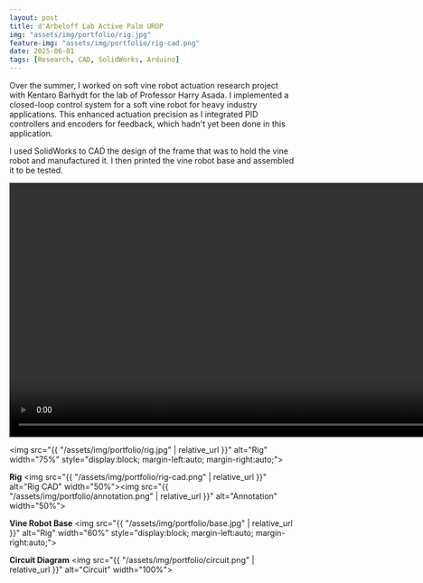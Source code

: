 ```yaml
---
layout: post
title: d'Arbeloff Lab Active Palm UROP
img: "assets/img/portfolio/rig.jpg"
feature-img: "assets/img/portfolio/rig-cad.png" 
date: 2025-06-01
tags: [Research, CAD, SolidWorks, Arduino]
---
```


Over the summer, I worked on soft vine robot actuation research project with Kentaro Barhydt for the lab of Professor Harry Asada. I implemented a closed-loop control system for a soft vine robot for heavy industry applications. This enhanced actuation precision as I integrated PID controllers and encoders for feedback, which hadn't yet been done in this application. 

I used SolidWorks to CAD the design of the frame that was to hold the vine robot and manufactured it. I then printed the vine robot base and assembled it to be tested.

<video width="900" controls>
  <source src="{{ '/assets/video/active-palm-demo.mp4' | relative_url }}" type="video/mp4">
  Your browser does not support the video tag.
</video>

<img src="{{ "/assets/img/portfolio/rig.jpg" | relative_url }}"
     alt="Rig"
     width="75%"
     style="display:block; margin-left:auto; margin-right:auto;">

**Rig**
<img src="{{ "/assets/img/portfolio/rig-cad.png" | relative_url }}" alt="Rig CAD" width="50%"><img src="{{ "/assets/img/portfolio/annotation.png" | relative_url }}" alt="Annotation" width="50%">

**Vine Robot Base**
<img src="{{ "/assets/img/portfolio/base.jpg" | relative_url }}"
     alt="Rig"
     width="60%"
     style="display:block; margin-left:auto; margin-right:auto;">

**Circuit Diagram**
<img src="{{ "/assets/img/portfolio/circuit.png" | relative_url }}" alt="Circuit" width="100%">
